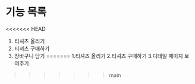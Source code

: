 # 기능 목록
<<<<<<< HEAD
1. 티셔츠 올리기
2. 티셔츠 구매하기
3. 장바구니 담기
=======
1.티셔츠 올리기
2.티셔츠 구매하기
3.디테일 페이지 보여주기
>>>>>>> main
